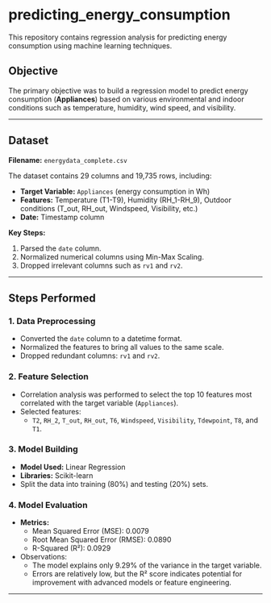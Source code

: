 # predicting_energy_consumption

This repository contains regression analysis for predicting energy consumption using machine learning techniques.

## Objective
The primary objective was to build a regression model to predict energy consumption (**Appliances**) based on various environmental and indoor conditions such as temperature, humidity, wind speed, and visibility.

---

## Dataset
**Filename:** `energydata_complete.csv`

The dataset contains 29 columns and 19,735 rows, including:
- **Target Variable:** `Appliances` (energy consumption in Wh)
- **Features:** Temperature (T1-T9), Humidity (RH_1-RH_9), Outdoor conditions (T_out, RH_out, Windspeed, Visibility, etc.)
- **Date:** Timestamp column

**Key Steps:**
1. Parsed the `date` column.
2. Normalized numerical columns using Min-Max Scaling.
3. Dropped irrelevant columns such as `rv1` and `rv2`.

---

## Steps Performed

### 1. Data Preprocessing
- Converted the `date` column to a datetime format.
- Normalized the features to bring all values to the same scale.
- Dropped redundant columns: `rv1` and `rv2`.

### 2. Feature Selection
- Correlation analysis was performed to select the top 10 features most correlated with the target variable (`Appliances`).
- Selected features:
  - `T2`, `RH_2`, `T_out`, `RH_out`, `T6`, `Windspeed`, `Visibility`, `Tdewpoint`, `T8`, and `T1`.

### 3. Model Building
- **Model Used:** Linear Regression
- **Libraries:** Scikit-learn
- Split the data into training (80%) and testing (20%) sets.

### 4. Model Evaluation
- **Metrics:**
  - Mean Squared Error (MSE): 0.0079
  - Root Mean Squared Error (RMSE): 0.0890
  - R-Squared (R²): 0.0929
- Observations:
  - The model explains only 9.29% of the variance in the target variable.
  - Errors are relatively low, but the R² score indicates potential for improvement with advanced models or feature engineering.

---

